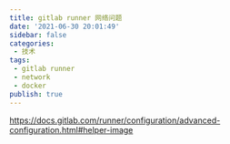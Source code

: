 ```yaml
---
title: gitlab runner 网络问题
date: '2021-06-30 20:01:49'
sidebar: false
categories:
 - 技术
tags:
 - gitlab runner
 - network
 - docker
publish: true
---
```


https://docs.gitlab.com/runner/configuration/advanced-configuration.html#helper-image
